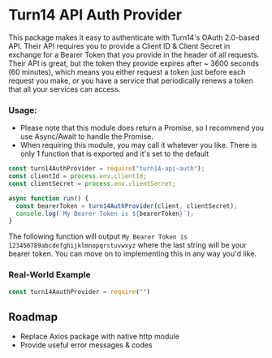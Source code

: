 # Turn14 API Auth Provider

This package makes it easy to authenticate with Turn14's OAuth 2.0-based API. Their API requires you to provide a Client ID & Client Secret in exchange for a Bearer Token that you provide in the header of all requests. Their API is great, but the token they provide expires after ~ 3600 seconds (60 minutes), which means you either request a token just before each request you make, or you have a service that periodically renews a token that all your services can access.

### Usage:

- Please note that this module does return a Promise, so I recommend you use Async/Await to handle the Promise.
- When requiring this module, you may call it whatever you like. There is only 1 function that is exported and it's set to the default

```javascript
const turn14AuthProvider = require("turn14-api-auth");
const clientId = process.env.clientId;
const clientSecret = process.env.clientSecret;

async function run() {
  const bearerToken = turn14AuthProvider(client, clientSecret);
  console.log(`My Bearer Token is ${bearerToken}`);
}
```

The following function will output `My Bearer Token is 123456789abcdefghijklmnopqrstuvwxyz` where the last string will be your bearer token. You can move on to implementing this in any way you'd like.

### Real-World Example

```javascript
const turn14AauthProvider = require("")
```

## Roadmap

- Replace Axios package with native http module
- Provide useful error messages & codes
